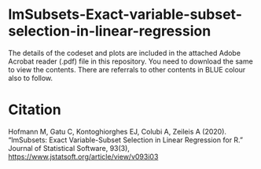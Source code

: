 # lmSubsets-Exact-variable-subset-selection-in-linear-regression

The details of the codeset and plots are included in the attached Adobe Acrobat reader (.pdf) file in this repository. 
You need to download the same to view the contents. There are referrals to other contents in BLUE colour also to follow.

Citation
============

Hofmann M, Gatu C, Kontoghiorghes EJ, Colubi A, Zeileis A (2020). “lmSubsets: Exact Variable-Subset Selection in Linear Regression for R.” Journal of Statistical Software, 93(3),
https://www.jstatsoft.org/article/view/v093i03
